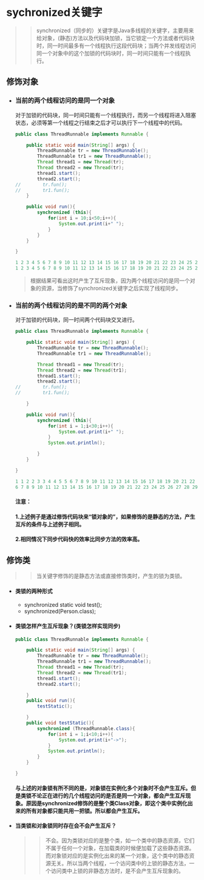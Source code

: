 # sychronized关键字

> > synchronized（同步的）关键字是Java多线程的关键字，主要用来给对象，(静态)方法以及代码块加锁，当它锁定一个方法或者代码块时，同一时间最多有一个线程执行这段代码块；当两个并发线程访问同一个对象中的这个加锁的代码块时，同一时间只能有一个线程执行。



## 修饰对象

- ### 当前的两个线程访问的是同一个对象

  对于加锁的代码块，同一时间只能有一个线程执行，而另一个线程将进入阻塞状态，必须等第一个线程之行结束之后才可以执行下一个线程中的代码。

  ```java
  public class ThreadRunnable implements Runnable {
  
      public static void main(String[] args) {
          ThreadRunnable tr = new ThreadRunnable();
          ThreadRunnable tr1 = new ThreadRunnable();
          Thread thread1 = new Thread(tr);
          Thread thread2 = new Thread(tr);
          thread1.start();
          thread2.start();
  //        tr.fun();
  //        tr1.fun();
      }
  
      public void run(){
          synchronized (this){
              for(int i = 10;i<50;i++){
                  System.out.print(i+" ");
              }
          }
      }
  
  }
  
  ```

  ```java
  1 2 3 4 5 6 7 8 9 10 11 12 13 14 15 16 17 18 19 20 21 22 23 24 25 26 27 28 29 
  1 2 3 4 5 6 7 8 9 10 11 12 13 14 15 16 17 18 19 20 21 22 23 24 25 26 27 28 29 
  ```

  > 根据结果可看出这时产生了互斥现象，因为两个线程访问的是同一个对象的资源，当修饰了synchronized关键字之后实现了线程同步。

- ### 当前的两个线程访问的是不同的两个对象

  对于加锁的代码块，同一时间两个代码块交叉进行。

  ```java
  public class ThreadRunnable implements Runnable {
  
      public static void main(String[] args) {
          ThreadRunnable tr = new ThreadRunnable();
          ThreadRunnable tr1 = new ThreadRunnable();
  
          Thread thread1 = new Thread(tr);
          Thread thread2 = new Thread(tr1);
          thread1.start();
          thread2.start();
  //        tr.fun();
  //        tr1.fun();
  
      }
  
      public void run(){
          synchronized (this){
              for(int i = 1;i<30;i++){
                  System.out.print(i+" ");
              }
              System.out.println();
  
          }
      }
  
  }
  
  ```

  ```java
  1 1 2 2 3 3 4 4 5 5 6 7 8 9 10 11 12 13 14 15 16 17 18 19 20 21 22 23 24 25 26 27 28 29 
  6 7 8 9 10 11 12 13 14 15 16 17 18 19 20 21 22 23 24 25 26 27 28 29 
  
  ```

  #### 注意：

  #### 1.上述例子是通过修饰代码块来“锁对象的”，如果修饰的是静态的方法，产生互斥的条件与上述例子相同。

  #### 2.相同情况下同步代码快的效率比同步方法的效率高。

## 修饰类

> >当关键字修饰的是静态方法或直接修饰类时，产生的锁为类锁。

- #### 类锁的两种形式

  - synchronized static void test();
  - synchronized(Person.class);

- #### 类锁怎样产生互斥现象？(类锁怎样实现同步)

  

  ```java
  public class ThreadRunnable implements Runnable {
  
      public static void main(String[] args) {
          ThreadRunnable tr = new ThreadRunnable();
          ThreadRunnable tr1 = new ThreadRunnable();
          Thread thread1 = new Thread(tr);
          Thread thread2 = new Thread(tr1);
          thread1.start();
          thread2.start();
  
      }
      public void run(){
          testStatic();
  
      }
      public void testStatic(){
          synchronized (ThreadRunnable.class){
              for(int i = 1;i<10;i++){
                  System.out.print(i+"->");
              }
              System.out.println();
          }
      }
  
  }
  
  ```

  ####        与上述的对象锁有所不同的是，对象锁在实例化多个对象时不会产生互斥。但是类锁不论正在进行的几个线程访问的是否是同一个对象，都会产生互斥现象。原因是synchronized修饰的是整个类Class对象，即这个类中实例化出来的所有对象都只能共用一把锁。所以都会产生互斥。

- #### 当类锁和对象锁同时存在会不会产生互斥？

  > >不会。因为类锁对应的是整个类，如一个类中的静态资源，它们不属于任何一个对象，在加载类的时候便加载了这些静态资源。而对象锁对应的是实例化出来的某一个对象，这个类中的静态资源无关。所以当两个线程，一个访问类中的上锁的静态方法，一个访问类中上锁的非静态方法时，是不会产生互斥现象的。

  

  

  

  

  

  

  

  

